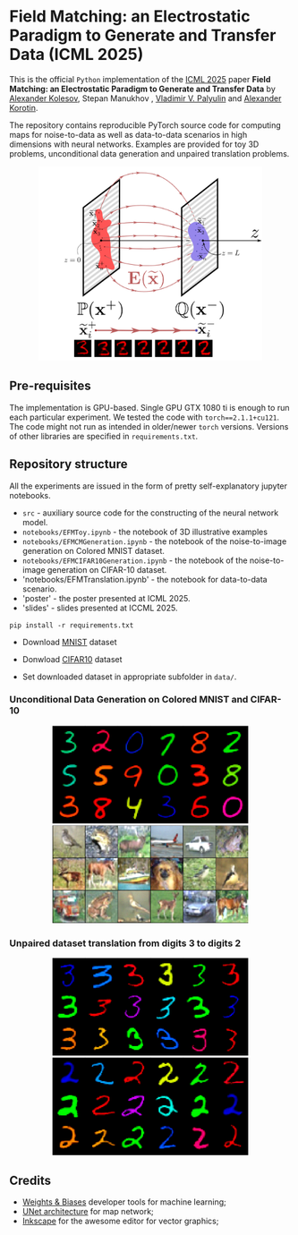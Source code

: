 # Field Matching: an Electrostatic Paradigm to Generate and Transfer Data (ICML 2025)

This is the official `Python` implementation of the [ICML 2025](https://icml.cc/virtual/2025/poster/46213) paper  **Field Matching: an Electrostatic Paradigm to Generate and Transfer Data** by [Alexander Kolesov](https://scholar.google.com/citations?user=vX2pmScAAAAJ&hl=ru&oi=ao), Stepan Manukhov , [Vladimir V. Palyulin](https://scholar.google.com/citations?user=IcjnBqkAAAAJ&hl=ru&oi=sra) and [Alexander Korotin](https://scholar.google.com/citations?user=1rIIvjAAAAAJ&hl=ru&oi=sra).

The repository contains reproducible PyTorch source code for computing maps for noise-to-data as well as data-to-data scenarios in high dimensions with neural networks. Examples are provided for toy 3D problems, unconditional data generation and unpaired translation problems.

<p align="center"><img src="pics/teaser.png" width="400" /></p>

## Pre-requisites

The implementation is GPU-based. Single GPU GTX 1080 ti is enough to run each particular experiment. We tested the code with `torch==2.1.1+cu121`. The code might not run as intended in older/newer `torch` versions. Versions of other libraries are specified in `requirements.txt`. 

 
## Repository structure

All the experiments are issued in the form of pretty self-explanatory jupyter notebooks.

- `src` - auxiliary source code for the constructing of the neural network model.
- `notebooks/EFMToy.ipynb` - the notebook of 3D illustrative examples
- `notebooks/EFMCMGeneration.ipynb` - the notebook of the noise-to-image generation on Colored MNIST dataset.
- `notebooks/EFMCIFAR10Generation.ipynb` - the notebook of the noise-to-image generation on CIFAR-10 dataset.
- 'notebooks/EFMTranslation.ipynb' - the notebook for data-to-data scenario.
- 'poster' - the poster presented at ICML 2025.
- 'slides' - slides presented at ICCML 2025.
 

```console
pip install -r requirements.txt
```
- Download  [MNIST](https://yann.lecun.com/exdb/mnist) dataset
- Donwload  [CIFAR10](https://www.cs.toronto.edu/~kriz/cifar.html) dataset

- Set downloaded dataset in appropriate subfolder in `data/`.

###  Unconditional Data Generation on Colored MNIST and CIFAR-10

<p  align="center">
  <img src= "pics/EFMCM.png" width="350" />
  <img src="pics/EFMCIFAR10.png" width="350" /> 
</p>

###  Unpaired dataset translation from digits 3 to digits 2

<p  align="center">
  <img src= "pics/EFMTransInit.png" width="350" />
  <img src="pics/EFMTransMap.png" width="350" /> 
</p>

## Credits
- [Weights & Biases](https://wandb.ai) developer tools for machine learning;
- [UNet architecture](https://github.com/milesial/Pytorch-UNet) for map network;
- [Inkscape](https://inkscape.org/) for the awesome editor for vector graphics;
